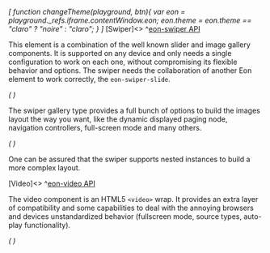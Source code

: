 *[
  function changeTheme(playground, btn){
    var eon = playground._refs.iframe.contentWindow.eon;
    eon.theme = eon.theme == "claro" ? "noire" : "claro";
  }
]*
[Swiper]<>
^[eon-swiper API](#!version=latest&mode=api&file=ui%2Feon-swiper%2Feon-swiper.html)


This element is a combination of the well known slider and image gallery components. It is supported on any device and only needs a single configuration to work on each one, without compromising its flexible behavior and options. The swiper needs the collaboration of another Eon element to work correctly, the `eon-swiper-slide`.


*(
<doc-playground label="Simple Slider" format="true" html="true" js="true" css="true" selector="body" format="true">
  <template type="html-head">
    <script>
      var eon = {
        cacheBusting: true
      }
    </script>
    <script src='framework/doc-eon/eon/eon.js'></script>
    <script>
      eon.themeSchema = {
        claro: ["eon-swiper"]
      }
    </script>
    <script>
      eon.import([
        'framework/doc-eon/eon/ui/eon-swiper',
        'framework/doc-eon/custom/doc-playground/doc-showcase'
      ]);
    </script>
    <style>
      body {
        display: flex;
        flex-wrap: wrap;
        width: 100%;
      }
      doc-showcase .doc-showcase-content {
        height: 350px;
        width: 500px;
      }
      doc-showcase .doc-showcase-label {
        display: none !important;
      }
      @media (max-width: 630px) {
        doc-showcase,
        doc-showcase .doc-showcase-content{
          width: 100%
        }
      }
      @media (max-width: 480px) {
        doc-showcase .doc-showcase-content{
          height: 200px;
        }
      }
    </style>
  </template>
  <template type="html-body">
    <doc-showcase>
      <eon-swiper pagination="true">
        <eon-swiper-slide class="blue"></eon-swiper-slide>
        <eon-swiper-slide class="red"></eon-swiper-slide>
        <eon-swiper-slide class="green"></eon-swiper-slide>
        <eon-swiper-slide class="yellow"></eon-swiper-slide>
      </eon-swiper>
    </doc-showcase>
  </template>
  <template type="css">
  .blue {
    background-color: #7296bb !important;
  }
  .yellow {
    background-color: #bb9772;
  }
  .green {
    background-color: #76bb72 !important;
  }
  .red {
    background-color: #b36a6a;
  }
  </template>
  <template type="footer">
     {"button":{"action":"changeTheme", "icon":"theme"}}
  </template>
</doc-playground>
)*


The swiper gallery type provides a full bunch of options to build the images layout the way you want, like the dynamic displayed paging node, navigation controllers, full-screen mode and many others.


*(
<doc-playground label="Gallery" format="true" html="true" js="true" css="true" selector="body" format="true">
  <template type="html-head">
    <script>
      var eon = {
        cacheBusting: true
      }
    </script>
    <script src='framework/doc-eon/eon/eon.js'></script>
    <script>
      eon.themeSchema = {
        claro: ["eon-swiper"]
      }
      eon.import([
        'framework/doc-eon/eon/ui/eon-swiper',
        'framework/doc-eon/custom/doc-playground/doc-showcase'
      ]);
    </script>
    <style>
      body {
        display: flex;
        flex-wrap: wrap;
        width: 100%;
      }
      doc-showcase .doc-showcase-content {
        height: 350px;
        width: 500px;
      }
      doc-showcase .doc-showcase-label {
        display: none !important;
      }
      @media (max-width: 630px) {
        doc-showcase,
        doc-showcase .doc-showcase-content{
          width: 100%
        }
      }
      @media (max-width: 480px) {
        doc-showcase .doc-showcase-content{
          height: 200px;
        }
      }
    </style>
  </template>
  <template type="html-body">
    <doc-showcase>
      <eon-swiper direction="horizontal" pagination="true" navigation="true" type="gallery"
        full-screen="true">
        <eon-swiper-slide image="framework/doc-eon/resources/img/swiper/view-5.jpeg"></eon-swiper-slide>
        <eon-swiper-slide image="framework/doc-eon/resources/img/swiper/view-2.jpeg"></eon-swiper-slide>
        <eon-swiper-slide image="framework/doc-eon/resources/img/swiper/view-6.jpeg"></eon-swiper-slide>
        <eon-swiper-slide image="framework/doc-eon/resources/img/swiper/view-4.jpeg"></eon-swiper-slide>
        <eon-swiper-slide image="framework/doc-eon/resources/img/swiper/view-1.jpeg"></eon-swiper-slide>
        <eon-swiper-slide image="framework/doc-eon/resources/img/swiper/view-5.jpeg"></eon-swiper-slide>
        <eon-swiper-slide image="framework/doc-eon/resources/img/swiper/view-2.jpeg"></eon-swiper-slide>
      </eon-swiper>
    </doc-showcase>
  </template>
  <template type="footer">
     {"button":{"action":"changeTheme", "icon":"theme"}}
  </template>
</doc-playground>
)*

One can be assured that the swiper supports nested instances to build a more complex layout.


[Video]<>
^[eon-video API](#!version=latest&mode=api&file=ui%2Feon-video%2Feon-video.html)


The video component is an HTML5 `<video>` wrap. It provides an extra layer of compatibility and some capabilities to deal with the annoying browsers and devices unstandardized behavior (fullscreen mode, source types, auto-play functionality).

*(
<doc-playground label="Simple Video" format="true" html="true" js="true" css="true" selector="body" format="true">
  <template type="html-head">
    <script>
      var eon = {
        cacheBusting: true
      }
    </script>
    <script src='framework/doc-eon/eon/eon.js'></script>
    <script>
      eon.themeSchema = {
        claro: ["eon-video"]
      }
    </script>
    <script>
      eon.import([
        'framework/doc-eon/eon/ui/eon-video',
        'framework/doc-eon/custom/doc-playground/doc-showcase'
      ])
    </script>
    <style>
      body {
        display: flex;
        flex-wrap: wrap;
      }
    </style>
  </template>
  <template type="html-body">
    <doc-showcase>
      <eon-video type="video/mp4" controls="true" src="framework/doc-eon/resources/video/snow.mp4" poster="framework/doc-eon/resources/img/video/snow.jpg" volume="0.5">
      </eon-video>
    </doc-showcase>
  </template>
  <template type="footer">
     {"button":{"action":"changeTheme", "icon":"theme"}}
  </template>
</doc-playground>
)*


